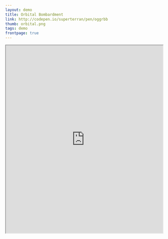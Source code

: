 ```yaml
---
layout: demo
title: Orbital Bombardment
link: http://codepen.io/superterran/pen/oggrbb
thumb: orbital.png
tags: demo
frontpage: true
---
```

  <iframe src="http://s.codepen.io/superterran/debug/oggrbb" class="showcase" style="width: 100%; height: 100%; max-height: 600px; max-width: 800px"></iframe>

